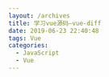 ```yaml
---
layout: /archives
title: 学习vue源码—vue-diff
date: 2019-06-23 22:40:48
tags: Vue
categories:
  - JavaScript
  - Vue
---
```

